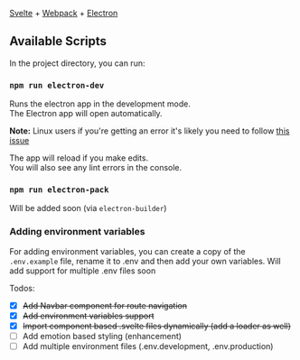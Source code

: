 [Svelte](https://svelte.dev) + [Webpack](https://webpack.js.org/) + [Electron](https://electronjs.org/)

## Available Scripts

In the project directory, you can run:

### `npm run electron-dev`

Runs the electron app in the development mode.<br>
The Electron app will open automatically.

**Note:** Linux users if you're getting an error it's likely you need to follow [this issue](https://github.com/electron/electron/issues/17972)

The app will reload if you make edits.<br>
You will also see any lint errors in the console.

### `npm run electron-pack`

Will be added soon (via `electron-builder`)

### Adding environment variables

For adding environment variables, you can create a copy of the `.env.example` file,
rename it to .env and then add your own variables. Will add support for multiple .env files soon

Todos:

- [x] ~~Add Navbar component for route navigation~~
- [x] ~~Add environment variables support~~
- [x] ~~Import component based .svelte files dynamically (add a loader as well)~~
- [ ] Add emotion based styling (enhancement)
- [ ] Add multiple environment files (.env.development, .env.production)
